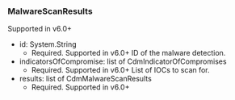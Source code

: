 ### MalwareScanResults
Supported in v6.0+

- id: System.String
  - Required. Supported in v6.0+
  ID of the malware detection.
- indicatorsOfCompromise: list of CdmIndicatorOfCompromises
  - Required. Supported in v6.0+
  List of IOCs to scan for.
- results: list of CdmMalwareScanResults
  - Required. Supported in v6.0+
